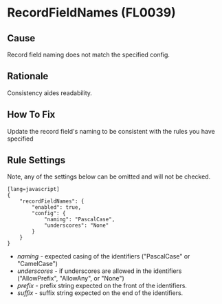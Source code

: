# RecordFieldNames (FL0039)

## Cause

Record field naming does not match the specified config.

## Rationale

Consistency aides readability.

## How To Fix

Update the record field's naming to be consistent with the rules you have specified

## Rule Settings

Note, any of the settings below can be omitted and will not be checked.

	[lang=javascript]
    {
        "recordFieldNames": { 
            "enabled": true,
            "config": {
                "naming": "PascalCase",
                "underscores": "None"
            }
        }
    }

* *naming* - expected casing of the identifiers ("PascalCase" or "CamelCase")
* *underscores* - if underscores are allowed in the identifiers ("AllowPrefix", "AllowAny", or "None")
* *prefix* - prefix string expected on the front of the identifiers.
* *suffix* - suffix string expected on the end of the identifiers.
